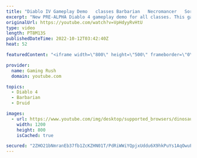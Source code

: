 ```yaml
---
title: "Diablo IV Gameplay Demo   classes Barbarian   Necromancer   Sorcerer   Druid and Rogue NEW 2022 60FP"
excerpt: "New PRE-ALPHA Diablo 4 gameplay demo for all classes. This gameplay showcase has footage with the following Diablo IV ..."
originalUrl: https://youtube.com/watch?v=VpHdyyRvHtU
type: video
length: PT8M13S
publishedDateTime: 2022-10-12T03:42:40Z
heat: 52

featuredContent: "<iframe width=\"800\" height=\"500\" frameborder=\"0\" src=\"https://www.youtube.com/embed/VpHdyyRvHtU\" allow=\"accelerometer; autoplay; encrypted-media; gyroscope; picture-in-picture\" allowfullscreen></iframe>"

provider:
  name: Gaming Rush
  domain: youtube.com

topics:
  - Diablo 4
  - Barbarian
  - Druid

images:
  - url: https://www.youtube.com/img/desktop/supported_browsers/dinosaur.png
    width: 1200
    height: 800
    isCached: true

secured: "2ZHO21bNmranEb37fb1ZcKZHN01T/PdRiWWiYQpjxUddu6X9hkPuYs1AqOwuFg4b+wx1qTAaDm5j8jQpRWPXj8Olm2G1Zv5FDJfQV7Fth+A4fh7bQanHTda5Malp7R2TMODWtPULYwF1QUiNz0tg8TD6hyrTNI+aSQ+w8IoZmmLvsoFrz9UaG6tUe5CxxzNvs/btcGuzJdySC7GzjjJV2Boplzv1L5wPV0A9LqCJ/K1L9EzIzEz5xT+Jk7FminKTQAf1JGN1NkCAXKNeFTR4m3zSqCgyGUcMI5Q2K/SJWK+ix6vk7PfFieqdtlBFlu95K9OKPnd50dYWodPYXE5ozR7K/3nj73v9ENfyh95lC6dIndZ7GKA7rJwcXsF2GZqaV82NpXgUItEIOhVOrRBI4ntstEMzLzyKBvrvIYimj/4=;DQILRSw2EqBtcRMWoDdbQA=="
---
```


